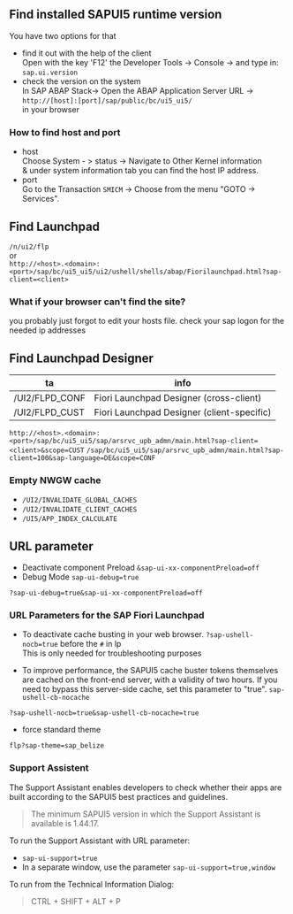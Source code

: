 ## Find installed SAPUI5 runtime version
You have two options for that
* find it out with the help of the client  
Open with the key 'F12' the Developer Tools -> Console -> and type in: `sap.ui.version`
* check the version on the system  
In SAP ABAP Stack-> Open the ABAP Application Server URL -> 
`http://[host]:[port]/sap/public/bc/ui5_ui5/`  
in your browser
### How to find host and port
* host  
Choose System - > status -> Navigate to Other Kernel information  
& under system information tab you can find the host IP address.
* port  
Go to the Transaction `SMICM` -> Choose from the menu "GOTO -> Services".
## Find Launchpad 
`/n/ui2/flp`    
or    
`http://<host>.<domain>:<port>/sap/bc/ui5_ui5/ui2/ushell/shells/abap/Fiorilaunchpad.html?sap-client=<client>`    
### What if your browser can't find the site?
you probably just forgot to edit your hosts file. check your sap logon for the needed ip addresses 
## Find Launchpad Designer
| ta | info    |
|----------------|---------------------------------------------|
| /UI2/FLPD_CONF | Fiori Launchpad Designer (cross-client)     |
| /UI2/FLPD_CUST | Fiori Launchpad Designer (client-specific)  |     

`http://<host>.<domain>:<port>/sap/bc/ui5_ui5/sap/arsrvc_upb_admn/main.html?sap-client=<client>&scope=CUST`
`/sap/bc/ui5_ui5/sap/arsrvc_upb_admn/main.html?sap-client=100&sap-language=DE&scope=CONF`

### Empty NWGW cache

* `/UI2/INVALIDATE_GLOBAL_CACHES`
* `/UI2/INVALIDATE_CLIENT_CACHES`
* `/UI5/APP_INDEX_CALCULATE`

## URL parameter

* Deactivate component Preload ```&sap-ui-xx-componentPreload=off```
* Debug Mode ```sap-ui-debug=true```

`?sap-ui-debug=true&sap-ui-xx-componentPreload=off`

### URL Parameters for the SAP Fiori Launchpad

* To deactivate cache busting in your web browser. ```?sap-ushell-nocb=true``` before the `#` in lp      
This is only needed for troubleshooting purposes    

* To improve performance, the SAPUI5 cache buster tokens themselves are cached on the front-end server, with a validity of two hours. If you need to bypass this server-side cache, set this parameter to "true". ```sap-ushell-cb-nocache```

`?sap-ushell-nocb=true&sap-ushell-cb-nocache=true`

* force standard theme

```flp?sap-theme=sap_belize```

### Support Assistent
The Support Assistant enables developers to check whether their apps are built according to the SAPUI5 best practices and guidelines.
> The minimum SAPUI5 version in which the Support Assistant is available is 1.44.17.

To run the Support Assistant with URL parameter:
* ```sap-ui-support=true```
* In a separate window, use the parameter ```sap-ui-support=true,window```

To run from the Technical Information Dialog:    
> CTRL + SHIFT + ALT + P
